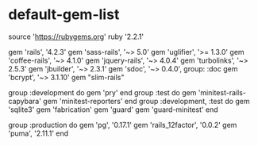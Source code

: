 # default-gem-list
source 'https://rubygems.org'
ruby '2.2.1'

gem 'rails', '4.2.3'
gem 'sass-rails', '~> 5.0'
gem 'uglifier', '>= 1.3.0'
gem 'coffee-rails', '~> 4.1.0'
gem 'jquery-rails', '~> 4.0.4'
gem 'turbolinks', '~> 2.5.3'
gem 'jbuilder', '~> 2.3.1'
gem 'sdoc', '~> 0.4.0', group: :doc
gem 'bcrypt', '~> 3.1.10'
gem "slim-rails"

group :development do
  gem 'pry'
end
group :test do
  gem 'minitest-rails-capybara'
  gem 'minitest-reporters'
end
group :development, :test do
  gem 'sqlite3'
  gem 'fabrication'
  gem 'guard' 
  gem 'guard-minitest'
end


group :production do
  gem 'pg',             '0.17.1'
  gem 'rails_12factor', '0.0.2'
  gem 'puma',           '2.11.1'
end
